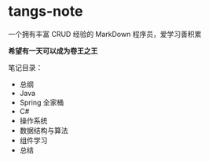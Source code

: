 # tangs-note

一个拥有丰富 CRUD 经验的 MarkDown 程序员，爱学习善积累

**希望有一天可以成为卷王之王**

笔记目录：

- 总纲
- Java
- Spring 全家桶
- C#
- 操作系统
- 数据结构与算法
- 组件学习
- 总结